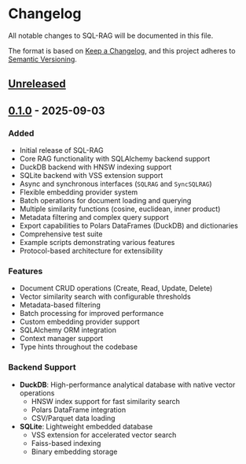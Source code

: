 # Changelog

All notable changes to SQL-RAG will be documented in this file.

The format is based on [Keep a Changelog](https://keepachangelog.com/en/1.0.0/),
and this project adheres to [Semantic Versioning](https://semver.org/spec/v2.0.0.html).

## [Unreleased]

## [0.1.0] - 2025-09-03

### Added
- Initial release of SQL-RAG
- Core RAG functionality with SQLAlchemy backend support
- DuckDB backend with HNSW indexing support
- SQLite backend with VSS extension support
- Async and synchronous interfaces (`SQLRAG` and `SyncSQLRAG`)
- Flexible embedding provider system
- Batch operations for document loading and querying
- Multiple similarity functions (cosine, euclidean, inner product)
- Metadata filtering and complex query support
- Export capabilities to Polars DataFrames (DuckDB) and dictionaries
- Comprehensive test suite
- Example scripts demonstrating various features
- Protocol-based architecture for extensibility

### Features
- Document CRUD operations (Create, Read, Update, Delete)
- Vector similarity search with configurable thresholds
- Metadata-based filtering
- Batch processing for improved performance
- Custom embedding provider support
- SQLAlchemy ORM integration
- Context manager support
- Type hints throughout the codebase

### Backend Support
- **DuckDB**: High-performance analytical database with native vector operations
  - HNSW index support for fast similarity search
  - Polars DataFrame integration
  - CSV/Parquet data loading
- **SQLite**: Lightweight embedded database
  - VSS extension for accelerated vector search
  - Faiss-based indexing
  - Binary embedding storage

[Unreleased]: https://github.com/dinedal/sql-rag/compare/v0.1.0...HEAD
[0.1.0]: https://github.com/dinedal/sql-rag/releases/tag/v0.1.0